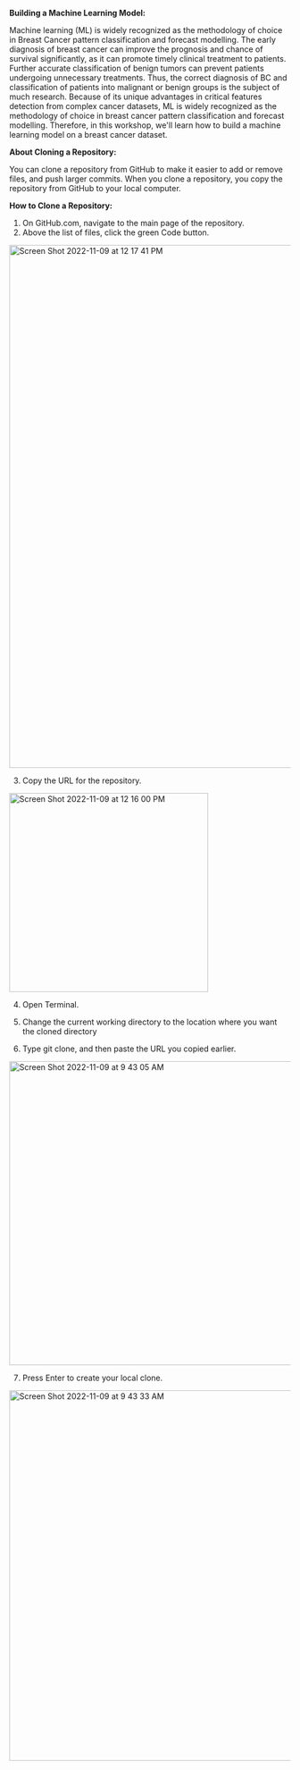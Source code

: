 **Building a Machine Learning Model:**

Machine learning (ML) is widely recognized as the methodology of choice in Breast Cancer pattern classification and forecast modelling. The early diagnosis of breast cancer can improve the prognosis and chance of survival significantly, as it can promote timely clinical treatment to patients. Further accurate classification of benign tumors can prevent patients undergoing unnecessary treatments. Thus, the correct diagnosis of BC and classification of patients into malignant or benign groups is the subject of much research. Because of its unique advantages in critical features detection from complex cancer datasets, ML is widely recognized as the methodology of choice in breast cancer pattern classification and forecast modelling. Therefore, in this workshop, we'll learn how to build a machine learning model on a breast cancer dataset.

**About Cloning a Repository:**

You can clone a repository from GitHub to make it easier to add or remove files, and push larger commits. When you clone a repository, you copy the repository from GitHub to your local computer.


**How to Clone a Repository:**

1) On GitHub.com, navigate to the main page of the repository.
2) Above the list of files, click the green Code button.

<img width="936" alt="Screen Shot 2022-11-09 at 12 17 41 PM" src="https://user-images.githubusercontent.com/64284184/200897181-d6b25c95-770f-4a1c-85fd-aad7c7c09ae4.png">

3) Copy the URL for the repository.
<img width="356" alt="Screen Shot 2022-11-09 at 12 16 00 PM" src="https://user-images.githubusercontent.com/64284184/200897403-9c1ae185-b5c0-4584-8024-a4c3b9daece9.png">



4) Open Terminal.


5) Change the current working directory to the location where you want the cloned directory


6) Type git clone, and then paste the URL you copied earlier.

<img width="544" alt="Screen Shot 2022-11-09 at 9 43 05 AM" src="https://user-images.githubusercontent.com/64284184/200860289-7bf43373-dc97-4f2a-87f4-20de85b32798.png">


7) Press Enter to create your local clone.

<img width="663" alt="Screen Shot 2022-11-09 at 9 43 33 AM" src="https://user-images.githubusercontent.com/64284184/200860421-f1965915-fddf-4a64-a350-9cdaa5998bc5.png">





